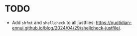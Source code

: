 # TODO
- Add `shfmt` and `shellcheck` to all justfiles: https://quotidian-ennui.github.io/blog/2024/04/29/shellcheck-justfile/.